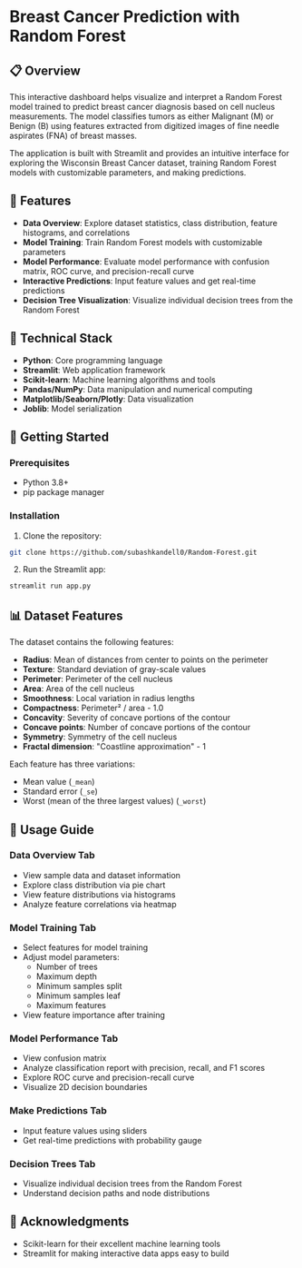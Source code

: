 # Breast Cancer Prediction with Random Forest

## 📋 Overview

This interactive dashboard helps visualize and interpret a Random Forest model trained to predict breast cancer diagnosis based on cell nucleus measurements. The model classifies tumors as either Malignant (M) or Benign (B) using features extracted from digitized images of fine needle aspirates (FNA) of breast masses.

The application is built with Streamlit and provides an intuitive interface for exploring the Wisconsin Breast Cancer dataset, training Random Forest models with customizable parameters, and making predictions.

## 🔬 Features

- **Data Overview**: Explore dataset statistics, class distribution, feature histograms, and correlations
- **Model Training**: Train Random Forest models with customizable parameters
- **Model Performance**: Evaluate model performance with confusion matrix, ROC curve, and precision-recall curve
- **Interactive Predictions**: Input feature values and get real-time predictions
- **Decision Tree Visualization**: Visualize individual decision trees from the Random Forest

## 🔧 Technical Stack

- **Python**: Core programming language
- **Streamlit**: Web application framework
- **Scikit-learn**: Machine learning algorithms and tools
- **Pandas/NumPy**: Data manipulation and numerical computing
- **Matplotlib/Seaborn/Plotly**: Data visualization
- **Joblib**: Model serialization

## 🚀 Getting Started

### Prerequisites

- Python 3.8+
- pip package manager

### Installation

1. Clone the repository:
```bash
git clone https://github.com/subashkandell0/Random-Forest.git

```


2. Run the Streamlit app:
```bash
streamlit run app.py
```


## 📊 Dataset Features

The dataset contains the following features:

- **Radius**: Mean of distances from center to points on the perimeter
- **Texture**: Standard deviation of gray-scale values
- **Perimeter**: Perimeter of the cell nucleus
- **Area**: Area of the cell nucleus
- **Smoothness**: Local variation in radius lengths
- **Compactness**: Perimeter² / area - 1.0
- **Concavity**: Severity of concave portions of the contour
- **Concave points**: Number of concave portions of the contour
- **Symmetry**: Symmetry of the cell nucleus
- **Fractal dimension**: "Coastline approximation" - 1

Each feature has three variations:
- Mean value (`_mean`)
- Standard error (`_se`)
- Worst (mean of the three largest values) (`_worst`)

## 📝 Usage Guide

### Data Overview Tab
- View sample data and dataset information
- Explore class distribution via pie chart
- View feature distributions via histograms
- Analyze feature correlations via heatmap

### Model Training Tab
- Select features for model training
- Adjust model parameters:
  - Number of trees
  - Maximum depth
  - Minimum samples split
  - Minimum samples leaf
  - Maximum features
- View feature importance after training

### Model Performance Tab
- View confusion matrix
- Analyze classification report with precision, recall, and F1 scores
- Explore ROC curve and precision-recall curve
- Visualize 2D decision boundaries

### Make Predictions Tab
- Input feature values using sliders
- Get real-time predictions with probability gauge

### Decision Trees Tab
- Visualize individual decision trees from the Random Forest
- Understand decision paths and node distributions


## 🙏 Acknowledgments

- Scikit-learn for their excellent machine learning tools
- Streamlit for making interactive data apps easy to build

